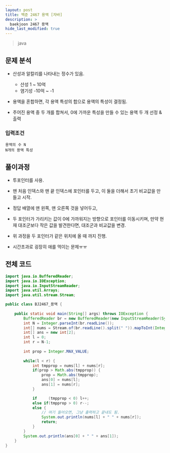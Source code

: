 ```yaml
---
layout: post
title: 백준 2467 용액 [자바]
description: >
  baekjoon 2467 용액
hide_last_modified: true
---
```


> java

## 문제 분석

- 산성과 알칼리를 나타내는 정수가 있음.
  - 산성 1 ~ 10억
  - 염기성 -10억 ~ -1

- 용액을 혼합하면, 각 용액 특성의 합으로 용액의 특성이 결정됨.
- 주어진 용액 중 두 개를 합쳐서, 0에 가까운 특성을 만들 수 있는 용액 두 개 선정 & 출력



### 입력조건

```
용액의 수 N
N개의 용액 특성
```



## 풀이과정

- 투포인터를 사용.
- 맨 처음 인덱스와 맨 끝 인덱스에 포인터를 두고, 이 둘을 더해서 초기 비교값을 만들고 시작.
- 정답 배열에 맨 왼쪽, 맨 오른쪽 것을 넣어두고,
- 두 포인터가 가리키는 값이 0에 가까워지는 방향으로 포인터를 이동시키며,
  만약 현재 대조군보다 작은 값을 발견한다면, 대조군과 비교값을 변경.
- 위 과정을 두 포인터가 같은 위치에 올 때 까지 진행.



- 시간초과로 굉장히 애를 먹이는 문제ㅠㅠ



## 전체 코드

```java
import java.io.BufferedReader;
import java.io.IOException;
import java.io.InputStreamReader;
import java.util.Arrays;
import java.util.stream.Stream;

public class BJ2467_용액 {
	
	public static void main(String[] args) throws IOException {
		BufferedReader br = new BufferedReader(new InputStreamReader(System.in));
		int N = Integer.parseInt(br.readLine());
		int[] nums = Stream.of(br.readLine().split(" ")).mapToInt(Integer::parseInt).toArray();
		int[] ans = new int[2];
		int l = 0;
		int r = N-1;
		
		int prop = Integer.MAX_VALUE;
		
		while(l < r) {
			int tmpprop = nums[l] + nums[r];
			if(prop > Math.abs(tmpprop)) {
				prop = Math.abs(tmpprop);
				ans[0] = nums[l];
				ans[1] = nums[r];
			}

			if	   (tmpprop < 0) l++;
			else if(tmpprop > 0) r--;
			else {
				// 여기 들어오면, 그냥 출력하고 끝내도 됨.
				System.out.println(nums[l] + " " + nums[r]);
				return;
			}
		}
		System.out.println(ans[0] + " " + ans[1]);
	}
}
```

